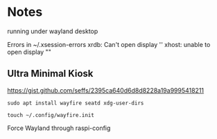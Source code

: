 # Notes

running under wayland desktop

Errors in ~/.xsession-errors
    xrdb: Can't open display ''
    xhost:  unable to open display ""


## Ultra Minimal Kiosk

https://gist.github.com/seffs/2395ca640d6d8d8228a19a9995418211

```
sudo apt install wayfire seatd xdg-user-dirs

touch ~/.config/wayfire.init

```

Force Wayland through raspi-config



